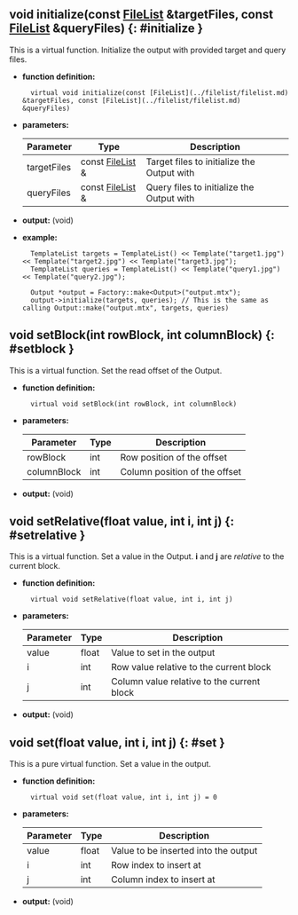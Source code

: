 ## void initialize(const [FileList](../filelist/filelist.md) &targetFiles, const [FileList](../filelist/filelist.md) &queryFiles) {: #initialize }

This is a virtual function. Initialize the output with provided target and query files.

* **function definition:**

		virtual void initialize(const [FileList](../filelist/filelist.md) &targetFiles, const [FileList](../filelist/filelist.md) &queryFiles)

* **parameters:**

	Parameter | Type | Description
	--- | --- | ---
	targetFiles | const [FileList](../filelist/filelist.md) & | Target files to initialize the Output with
	queryFiles | const [FileList](../filelist/filelist.md) & | Query files to initialize the Output with

* **output:** (void)
* **example:**

		TemplateList targets = TemplateList() << Template("target1.jpg") << Template("target2.jpg") << Template("target3.jpg");
		TemplateList queries = TemplateList() << Template("query1.jpg") << Template("query2.jpg");

		Output *output = Factory::make<Output>("output.mtx");
		output->initialize(targets, queries); // This is the same as calling Output::make("output.mtx", targets, queries)

## void setBlock(int rowBlock, int columnBlock) {: #setblock }

This is a virtual function. Set the read offset of the Output.

* **function definition:**

		virtual void setBlock(int rowBlock, int columnBlock)

* **parameters:**

	Parameter | Type | Description
	--- | --- | ---
	rowBlock | int | Row position of the offset
	columnBlock | int | Column position of the offset

* **output:** (void)

## void setRelative(float value, int i, int j) {: #setrelative }

This is a virtual function. Set a value in the Output. **i** and **j** are *relative* to the current block.

* **function definition:**

		virtual void setRelative(float value, int i, int j)

* **parameters:**

	Parameter | Type | Description
	--- | --- | ---
	value | float | Value to set in the output
	i | int | Row value relative to the current block
	j | int | Column value relative to the current block

* **output:** (void)


## void set(float value, int i, int j) {: #set }

This is a pure virtual function. Set a value in the output.

* **function definition:**

		virtual void set(float value, int i, int j) = 0

* **parameters:**

	Parameter | Type | Description
	--- | --- | ---
	value | float | Value to be inserted into the output
	i | int | Row index to insert at
	j | int | Column index to insert at

* **output:** (void)
